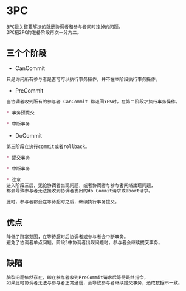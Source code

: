 # 3PC
```md
3PC最关键要解决的就是协调者和参与者同时挂掉的问题。
3PC把2PC的准备阶段再次一分为二。
```
## 三个个阶段
* CanCommit
```md
只是询问所有参与者是否可可以执行事务操作，并不在本阶段执行事务操作。
```
* PreCommit
```md
当协调者收到所有的参与者 CanCommit 都返回YES时，在第二阶段才执行事务操作。

* 事务预提交

* 中断事务
```
* DoCommit
```md
第三阶段在执行commit或者rollback。

* 提交事务

* 中断事务

* 注意
进入阶段三后，无论协调者出现问题，或者协调者与参与者网络出现问题，
都会导致参与者无法接收到协调者发出的do Commit请求或abort请求。

此时，参与者都会在等待超时之后，继续执行事务提交。
```
## 优点
```md
降低了阻塞范围，在等待超时后协调者或参与者会中断事务。
避免了协调者单点问题，阶段3中协调者出现问题时，参与者会继续提交事务。
```
## 缺陷
```md
脑裂问题依然存在，即在参与者收到PreCommit请求后等待最终指令，
如果此时协调者无法与参与者正常通信，会导致参与者继续提交事务，造成数据不一致。
```